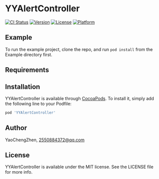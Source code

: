# YYAlertController

[![CI Status](https://img.shields.io/travis/YaoChengZhen/YYAlertController.svg?style=flat)](https://travis-ci.org/YaoChengZhen/YYAlertController)
[![Version](https://img.shields.io/cocoapods/v/YYAlertController.svg?style=flat)](https://cocoapods.org/pods/YYAlertController)
[![License](https://img.shields.io/cocoapods/l/YYAlertController.svg?style=flat)](https://cocoapods.org/pods/YYAlertController)
[![Platform](https://img.shields.io/cocoapods/p/YYAlertController.svg?style=flat)](https://cocoapods.org/pods/YYAlertController)

## Example

To run the example project, clone the repo, and run `pod install` from the Example directory first.

## Requirements

## Installation

YYAlertController is available through [CocoaPods](https://cocoapods.org). To install
it, simply add the following line to your Podfile:

```ruby
pod 'YYAlertController'
```

## Author

YaoChengZhen, 2550884372@qq.com

## License

YYAlertController is available under the MIT license. See the LICENSE file for more info.
